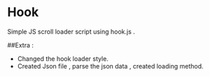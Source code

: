 Hook
=======

Simple JS scroll loader script using hook.js .

##Extra :
* Changed the hook loader style.
* Created Json file , parse the json data , created loading method.
